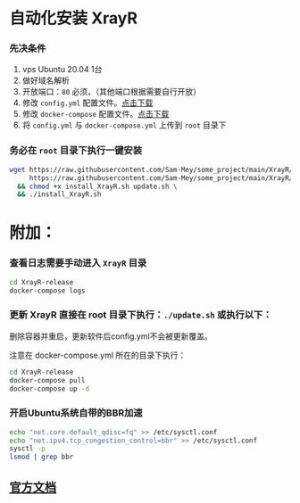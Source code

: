 # 自动化安装 XrayR

### 先决条件

1. vps Ubuntu 20.04 1台
2. 做好域名解析
3. 开放端口：`80` 必须，（其他端口根据需要自行开放）
4. 修改 `config.yml` 配置文件。[点击下载](https://github.com/Sam-Mey/some_project/blob/main/XrayR/config.yml)
5. 修改 `docker-compose` 配置文件。[点击下载](https://github.com/Sam-Mey/some_project/blob/main/XrayR/docker-compose.yml)
6. 将 `config.yml` 与 `docker-compose.yml` 上传到 `root` 目录下

### 务必在 `root` 目录下执行一键安装
```bash
wget https://raw.githubusercontent.com/Sam-Mey/some_project/main/XrayR/install_XrayR.sh \
     https://raw.githubusercontent.com/Sam-Mey/some_project/main/XrayR/update.sh \
  && chmod +x install_XrayR.sh update.sh \
  && ./install_XrayR.sh
```

# 附加：
### 查看日志需要手动进入 `XrayR` 目录
```bash
cd XrayR-release
docker-compose logs
```

### 更新 XrayR 直接在 root 目录下执行：`./update.sh` 或执行以下：
删除容器并重启，更新软件后config.yml不会被更新覆盖。

注意在 docker-compose.yml 所在的目录下执行：
```bash
cd XrayR-release
docker-compose pull
docker-compose up -d
```

### 开启Ubuntu系统自带的BBR加速
```bash
echo "net.core.default_qdisc=fq" >> /etc/sysctl.conf
echo "net.ipv4.tcp_congestion_control=bbr" >> /etc/sysctl.conf
sysctl -p
lsmod | grep bbr
```

## [官方文档](https://xrayr-project.github.io/XrayR-doc/xrayr-xia-zai-he-an-zhuang/install/docker.html)
